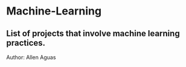 # Machine-Learning

## List of projects that involve machine learning practices.
Author: Allen Aguas
